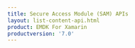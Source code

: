 ```yaml
---
title: Secure Access Module (SAM) APIs
layout: list-content-api.html
product: EMDK For Xamarin
productversion: '7.0'
---
```

















